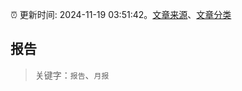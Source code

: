 :alarm_clock: 更新时间: 2024-11-19 03:51:42。[文章来源](/README.md)、[文章分类](/TAGS.md)

## 报告


> 关键字：`报告`、`月报`



